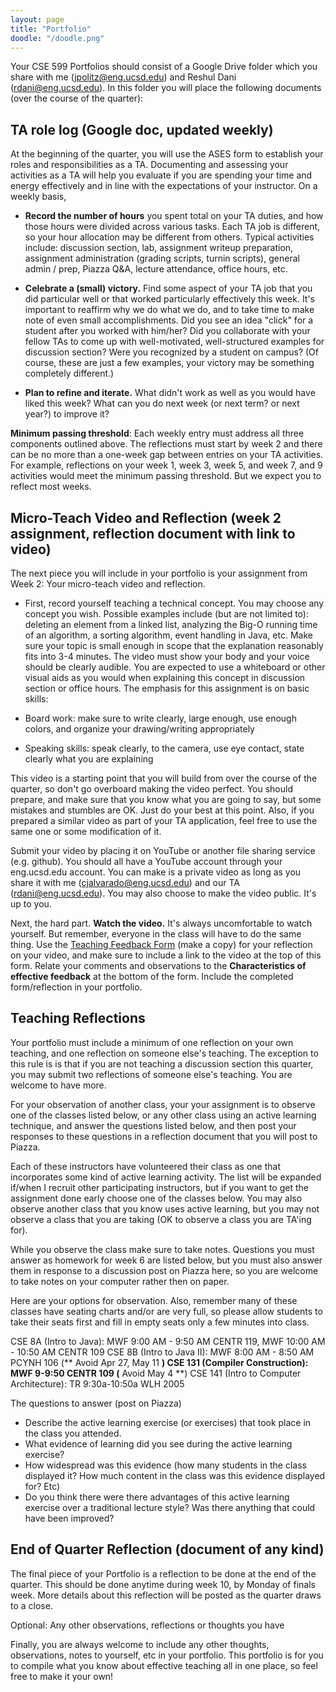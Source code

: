 ```yaml
---
layout: page
title: "Portfolio"
doodle: "/doodle.png"
---
```


Your CSE 599 Portfolios should consist of a Google Drive folder which you share
with me (jpolitz@eng.ucsd.edu) and Reshul Dani (rdani@eng.ucsd.edu).    In this
folder you will place the following documents (over the course of the quarter):

## TA role log (Google doc, updated weekly)

At the beginning of the quarter, you will use the ASES form to establish your
roles and responsibilities as a TA. Documenting and assessing your activities
as a TA will help you evaluate if you are spending your time and energy
effectively and in line with the expectations of your instructor. On a weekly
basis,

- **Record the number of hours** you spent total on your TA duties, and how those
  hours were divided across various tasks. Each TA job is different, so your
  hour allocation may be different from others. Typical activities include:
  discussion section, lab, assignment writeup preparation, assignment
  administration (grading scripts, turnin scripts), general admin / prep,
  Piazza Q&A, lecture attendance, office hours, etc.

- **Celebrate a (small) victory.** Find some aspect of your TA job that you did
  particular well or that worked particularly effectively this week. It's
  important to reaffirm why we do what we do, and to take time to make note of
  even small accomplishments. Did you see an idea "click" for a student after
  you worked with him/her? Did you collaborate with your fellow TAs to come up
  with well-motivated, well-structured examples for discussion section? Were
  you recognized by a student on campus? (Of course, these are just a few
  examples, your victory may be something completely different.)

- **Plan to refine and iterate.** What didn't work as well as you would have
  liked this week? What can you do next week (or next term? or next year?) to
  improve it? 

**Minimum passing threshold**: Each weekly entry must address all three
components outlined above. The reflections must start by week 2 and there can
be no more than a one-week gap between entries on your TA activities. For
example, reflections on your week 1, week 3, week 5, and week 7, and 9
activities would meet the minimum passing threshold.  But we expect you to
reflect most weeks.

## Micro-Teach Video and Reflection (week 2 assignment, reflection document with link to video)

The next piece you will include in your portfolio is your assignment from Week
2: Your micro-teach video and reflection.   

- First, record yourself teaching a technical concept. You may choose any
  concept you wish. Possible examples include (but are not limited to):
  deleting an element from a linked list, analyzing the Big-O running time of
  an algorithm, a sorting algorithm, event handling in Java, etc. Make sure
  your topic is small enough in scope that the explanation reasonably fits into
  3-4 minutes. The video must show your body and your voice should be clearly
  audible. You are expected to use a whiteboard or other visual aids as you
  would when explaining this concept in discussion section or office hours. The
  emphasis for this assignment is on basic skills:

- Board work: make sure to write clearly, large enough, use enough colors, and organize your drawing/writing appropriately
- Speaking skills: speak clearly, to the camera, use eye contact, state clearly what you are explaining

This video is a starting point that you will build from over the course of the
quarter, so don't go overboard making the video perfect. You should prepare,
and make sure that you know what you are going to say, but some mistakes and
stumbles are OK. Just do your best at this point. Also, if you prepared a
similar video as part of your TA application, feel free to use the same one or
some modification of it. 

Submit your video by placing it on YouTube or another file sharing service
(e.g. github). You should all have a YouTube account through your eng.ucsd.edu
account. You can make is a private video as long as you share it with me
(cjalvarado@eng.ucsd.edu) and our TA (rdani@eng.ucsd.edu). You may also choose
to make the video public. It's up to you. 

Next, the hard part. **Watch the video.** It's always uncomfortable to watch
yourself. But remember, everyone in the class will have to do the same thing.
Use the [Teaching Feedback
Form](https://drive.google.com/open?id=1lO-zdS7y8PczGe9W8ohqKocjrMhJWd4VtELZvewNAQs)
(make a copy) for your reflection on your video, and make sure to include a
link to the video  at the top of this form. Relate your comments and
observations to the **Characteristics of effective feedback** at the bottom of
the form.  Include the completed form/reflection in your portfolio. 



## Teaching Reflections

Your portfolio must include a minimum of one reflection on your own teaching,
and one reflection on someone else's teaching. The exception to this rule is is
that if you are not teaching a discussion section this quarter, you may submit
two reflections of someone else's teaching.  You are welcome to have more.  

For your observation of another class, your your assignment is to observe one
of the classes listed below, or any other class using an active learning
technique, and answer the questions listed below, and then post your responses
to these questions in a reflection document that you will post to Piazza.

Each of these instructors have volunteered their class as one that incorporates
some kind of active learning activity.   The list will be expanded if/when I
recruit other participating instructors, but if you want to get the assignment
done early choose one of the classes below.  You may also observe another class
that you know uses active learning, but you may not observe a class that you
are taking (OK to observe a class you are TA'ing for).

While you observe the class make sure to take notes. Questions you must answer
as homework for week 6 are listed below, but you must also answer them in
response to a discussion post on Piazza here, so you are welcome to take notes
on your computer rather then on paper.

Here are your options for observation.  Also, remember many of these classes
have seating charts and/or are very full, so please allow students to take
their seats first and fill in empty seats only a few minutes into class.

CSE 8A (Intro to Java): MWF	9:00 AM - 9:50 AM	CENTR 119, 	MWF	10:00 AM - 10:50 AM	CENTR 109 
CSE 8B (Intro to Java II): MWF	8:00 AM - 8:50 AM	PCYNH 106 (** Avoid Apr 27, May 11 **)
CSE 131 (Compiler Construction): MWF 9-9:50 CENTR 109 (** Avoid May 4 **)
CSE 141 (Intro to Computer Architecture): TR 9:30a-10:50a WLH 2005

The questions to answer (post on Piazza)

- Describe the active learning exercise (or exercises) that took place in the
  class you attended.
- What evidence of learning did you see during the active learning exercise?
- How widespread was this evidence (how many students in the class displayed
  it?  How much content in the class was this evidence displayed for? Etc)
- Do you think there were there advantages of this active learning exercise
  over a traditional lecture style?  Was there anything that could have been
  improved?


## End of Quarter Reflection (document of any kind)

The final piece of your Portfolio is a reflection to be done at the end of the
quarter.   This should be done anytime during week 10, by Monday of finals
week.  More details about this reflection will be posted as the quarter draws
to a close.  

Optional: Any other observations, reflections or thoughts you have

Finally, you are always welcome to include any other thoughts, observations,
notes to yourself, etc in your portfolio.  This portfolio is for you to compile
what you know about effective teaching all in one place, so feel free to make
it your own!

